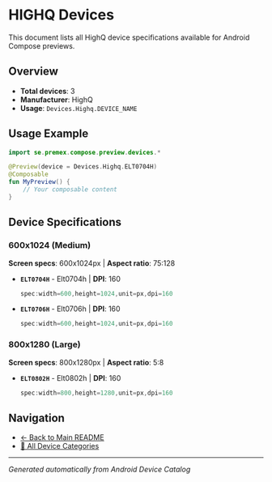 # HIGHQ Devices

This document lists all HighQ device specifications available for Android Compose previews.

## Overview

- **Total devices**: 3
- **Manufacturer**: HighQ
- **Usage**: `Devices.Highq.DEVICE_NAME`

## Usage Example

```kotlin
import se.premex.compose.preview.devices.*

@Preview(device = Devices.Highq.ELT0704H)
@Composable
fun MyPreview() {
    // Your composable content
}
```

## Device Specifications

### 600x1024 (Medium)

**Screen specs**: 600x1024px | **Aspect ratio**: 75:128

- **`ELT0704H`** - Elt0704h | **DPI**: 160
  ```kotlin
  spec:width=600,height=1024,unit=px,dpi=160
  ```

- **`ELT0706H`** - Elt0706h | **DPI**: 160
  ```kotlin
  spec:width=600,height=1024,unit=px,dpi=160
  ```

### 800x1280 (Large)

**Screen specs**: 800x1280px | **Aspect ratio**: 5:8

- **`ELT0802H`** - Elt0802h | **DPI**: 160
  ```kotlin
  spec:width=800,height=1280,unit=px,dpi=160
  ```

## Navigation

- [← Back to Main README](../../README.md)
- [📱 All Device Categories](../README.md)

---
*Generated automatically from Android Device Catalog*
